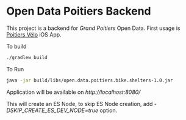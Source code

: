 # Open Data Poitiers Backend

This project is a backend for *Grand Poitiers* Open Data.
First usage is [Poitiers Vélo](https://itunes.apple.com/us/app/id1020211807?mt=8) iOS App.

To build 
```bash
./gradlew build
```

To Run 
```bash
java -jar build/libs/open.data.poitiers.bike.shelters-1.0.jar
```
Application will be available on *http://localhost:8080/*

This will create an ES Node, to skip ES Node creation, add *-DSKIP_CREATE_ES_DEV_NODE=true* option.
